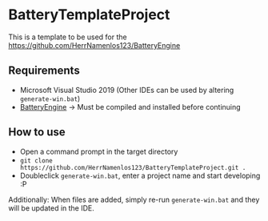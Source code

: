 # BatteryTemplateProject

This is a template to be used for the https://github.com/HerrNamenlos123/BatteryEngine

## Requirements

 - Microsoft Visual Studio 2019 (Other IDEs can be used by altering `generate-win.bat`)
 - [BatteryEngine](https://github.com/HerrNamenlos123/BatteryEngine) -> Must be compiled and installed before continuing

## How to use

 - Open a command prompt in the target directory
 - `git clone https://github.com/HerrNamenlos123/BatteryTemplateProject.git .`
 - Doubleclick `generate-win.bat`, enter a project name and start developing :P

Additionally:
When files are added, simply re-run `generate-win.bat` and they will be updated in the IDE.
